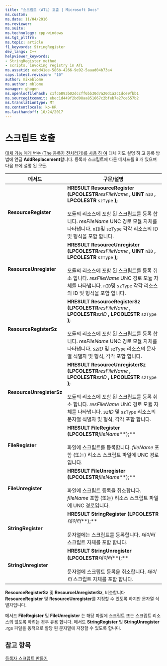 ```yaml
---
title: "스크립트 (ATL) 호출 | Microsoft Docs"
ms.custom: 
ms.date: 11/04/2016
ms.reviewer: 
ms.suite: 
ms.technology: cpp-windows
ms.tgt_pltfrm: 
ms.topic: article
f1_keywords: StringRegister
dev_langs: C++
helpviewer_keywords:
- StringRegister method
- scripts, invoking registry in ATL
ms.assetid: eabd41ee-586b-4266-9e92-5aaad04b73a4
caps.latest.revision: "10"
author: mikeblome
ms.author: mblome
manager: ghogen
ms.openlocfilehash: c1fc6893b02dccff6bb30d7a20d1a2c1dce9fbb1
ms.sourcegitcommit: ebec1d449f2bd98aa851667c2bfeb7e27ce657b2
ms.translationtype: MT
ms.contentlocale: ko-KR
ms.lasthandoff: 10/24/2017
---
```

# <a name="invoking-scripts"></a>스크립트 호출
[대체 가능 매개 변수 (The 등록자 전처리기)를 사용 하 여](../atl/using-replaceable-parameters-the-registrar-s-preprocessor.md) 대체 지도 설명 하 고 등록 방법에 언급 **AddReplacement**합니다. 등록자 스크립트에 다른 메서드를 8 개 있으며 다음 표에 설명 된 모든.  
  
|메서드|구문/설명|  
|------------|-------------------------|  
|**ResourceRegister**|**HRESULT ResourceRegister (LPCOLESTR***resFileName* **, UINT** `nID` **, LPCOLESTR** `szType` **);** <br /><br /> 모듈의 리소스에 포함 된 스크립트를 등록 합니다. *resFileName* UNC 경로 모듈 자체를 나타냅니다. `nID`및 `szType` 각각 리소스의 ID 및 형식을 포함 합니다.|  
|**ResourceUnregister**|**HRESULT ResourceUnregister (LPCOLESTR***resFileName* **, UINT** `nID` **, LPCOLESTR** `szType` **);** <br /><br /> 모듈의 리소스에 포함 된 스크립트를 등록 취소 합니다. *resFileName* UNC 경로 모듈 자체를 나타냅니다. `nID`및 `szType` 각각 리소스의 ID 및 형식을 포함 합니다.|  
|**ResourceRegisterSz**|**HRESULT ResourceRegisterSz (LPCOLESTR***resFileName* **, LPCOLESTR***szID* **, LPCOLESTR** `szType` **);** <br /><br /> 모듈의 리소스에 포함 된 스크립트를 등록 합니다. *resFileName* UNC 경로 모듈 자체를 나타냅니다. *szID* 및 `szType` 리소스의 문자열 식별자 및 형식, 각각 포함 합니다.|  
|**ResourceUnregisterSz**|**HRESULT ResourceUnregisterSz (LPCOLESTR***resFileName* **, LPCOLESTR***szID* **, LPCOLESTR** `szType` **);** <br /><br /> 모듈의 리소스에 포함 된 스크립트를 등록 취소 합니다. *resFileName* UNC 경로 모듈 자체를 나타냅니다. *szID* 및 `szType` 리소스의 문자열 식별자 및 형식, 각각 포함 합니다.|  
|**FileRegister**|**HRESULT FileRegister (LPCOLESTR***fileName***);** <br /><br /> 파일에 스크립트를 등록합니다. *fileName* 포함 (또는) 리소스 스크립트 파일에 UNC 경로입니다.|  
|**FileUnregister**|**HRESULT FileUnregister (LPCOLESTR***fileName***);** <br /><br /> 파일에 스크립트 등록을 취소합니다. *fileName* 포함 (또는) 리소스 스크립트 파일에 UNC 경로입니다.|  
|**StringRegister**|**HRESULT StringRegister (LPCOLESTR***데이터***);** <br /><br /> 문자열에는 스크립트를 등록합니다. *데이터* 스크립트 자체를 포함 합니다.|  
|**StringUnregister**|**HRESULT StringUnregister (LPCOLESTR***데이터***);** <br /><br /> 문자열에 스크립트 등록을 취소합니다. *데이터* 스크립트 자체를 포함 합니다.|  
  
 **ResourceRegisterSz** 및 **ResourceUnregisterSz**, 비슷합니다 **ResourceRegister** 및 **ResourceUnregister**를 지정할 수 있도록 하지만 문자열 식별자입니다.  
  
 메서드 **FileRegister** 및 **FileUnregister** 는 해당 파일에 스크립트 또는 스크립트 리소스의 않도록 하려는 경우 유용 합니다. 메서드 **StringRegister** 및 **StringUnregister** .rgs 파일을 동적으로 할당 된 문자열에 저장할 수 있도록 합니다.  
  
## <a name="see-also"></a>참고 항목  
 [등록자 스크립트 만들기](../atl/creating-registrar-scripts.md)

